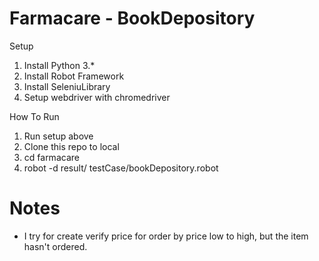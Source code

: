 # Farmacare - BookDepository

Setup
1. Install Python 3.*
2. Install Robot Framework
3. Install SeleniuLibrary
4. Setup webdriver with chromedriver

How To Run
1. Run setup above
2. Clone this repo to local
3. cd farmacare
2. robot -d result/ testCase/bookDepository.robot



# Notes
* I try for create verify price for order by price low to high, but the item hasn't ordered.